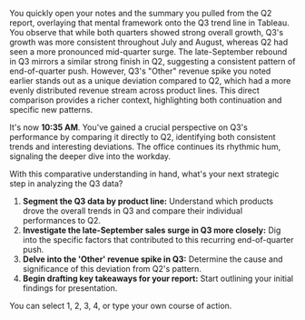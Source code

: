 

You quickly open your notes and the summary you pulled from the Q2 report, overlaying that mental framework onto the Q3 trend line in Tableau. You observe that while both quarters showed strong overall growth, Q3's growth was more consistent throughout July and August, whereas Q2 had seen a more pronounced mid-quarter surge. The late-September rebound in Q3 mirrors a similar strong finish in Q2, suggesting a consistent pattern of end-of-quarter push. However, Q3's "Other" revenue spike you noted earlier stands out as a unique deviation compared to Q2, which had a more evenly distributed revenue stream across product lines. This direct comparison provides a richer context, highlighting both continuation and specific new patterns.

It's now **10:35 AM**. You've gained a crucial perspective on Q3's performance by comparing it directly to Q2, identifying both consistent trends and interesting deviations. The office continues its rhythmic hum, signaling the deeper dive into the workday.

With this comparative understanding in hand, what's your next strategic step in analyzing the Q3 data?

1.  **Segment the Q3 data by product line:** Understand which products drove the overall trends in Q3 and compare their individual performances to Q2.
2.  **Investigate the late-September sales surge in Q3 more closely:** Dig into the specific factors that contributed to this recurring end-of-quarter push.
3.  **Delve into the 'Other' revenue spike in Q3:** Determine the cause and significance of this deviation from Q2's pattern.
4.  **Begin drafting key takeaways for your report:** Start outlining your initial findings for presentation.

You can select 1, 2, 3, 4, or type your own course of action.